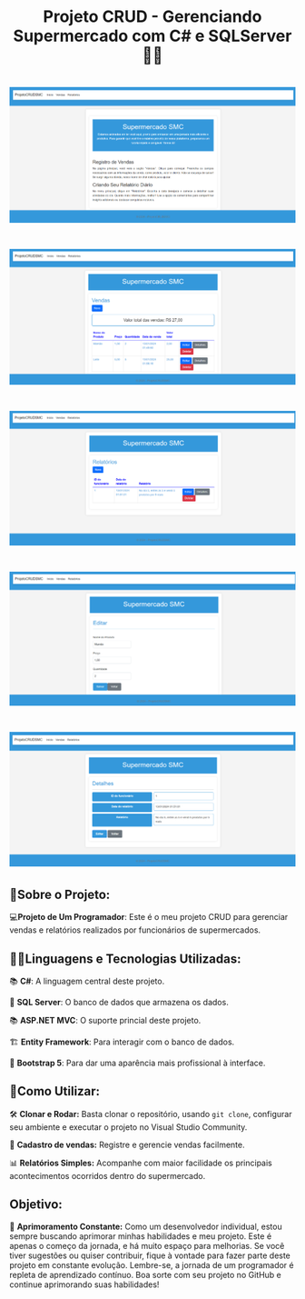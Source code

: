 <h1 align="center">
    Projeto CRUD - Gerenciando Supermercado com C# e SQLServer🍉🍎
</h1>
 

<h1 align="center">
    <img src="1.png">
</h1>

<h1 align="center">
    <img src="2.png">
</h1>

<h1 align="center">
    <img src="3.png">
</h1>

<h1 align="center">
    <img src="4.png">
</h1>

<h1 align="center">
    <img src="5.png">
</h1>

## 🚀Sobre o Projeto:

💻**Projeto de Um Programador**: Este é o meu projeto CRUD para gerenciar vendas e relatórios realizados por funcionários de supermercados.

## 🧑‍💻Linguagens e Tecnologias Utilizadas:

📚 **C#**: A linguagem central deste projeto.

💽 **SQL Server**: O banco de dados que armazena os dados.

📚 **ASP.NET MVC**: O suporte princial deste projeto.

🏗️ **Entity Framework**: Para interagir com o banco de dados.

🎨 **Bootstrap 5**: Para dar uma aparência mais profissional à interface.



## 🔧Como Utilizar:

🛠️ **Clonar e Rodar:** Basta clonar o repositório, usando <code>git clone</code>, configurar seu ambiente e executar o projeto no Visual Studio Community.

📝 **Cadastro de vendas:** Registre e gerencie vendas facilmente.

📊 **Relatórios Simples:** Acompanhe com maior facilidade os principais acontecimentos ocorridos dentro do supermercado.


## Objetivo:

🎯 **Aprimoramento Constante:** Como um desenvolvedor individual, estou sempre buscando aprimorar minhas habilidades e meu projeto. Este é apenas o começo da jornada, e há muito espaço para melhorias. Se você tiver sugestões ou quiser contribuir, fique à vontade para fazer parte deste projeto em constante evolução.
Lembre-se, a jornada de um programador é repleta de aprendizado contínuo. Boa sorte com seu projeto no GitHub e continue aprimorando suas habilidades!

